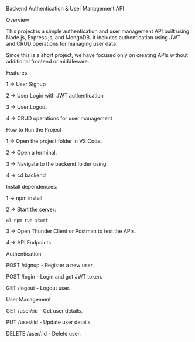 Backend Authentication & User Management API

Overview

This project is a simple authentication and user management API built using Node.js, Express.js, and MongoDB. It includes authentication using JWT and CRUD operations for managing user data.

Since this is a short project, we have focused only on creating APIs without additional frontend or middleware.




Features

1 -> User Signup

2 -> User Login with JWT authentication

3 -> User Logout

4 -> CRUD operations for user management



How to Run the Project

1 -> Open the project folder in VS Code.

2 -> Open a terminal.

3 -> Navigate to the backend folder using:

4 -> cd backend




Install dependencies:

1 -> npm install

2 -> Start the server:

    a) npm run start


3 -> Open Thunder Client or Postman to test the APIs.


4 -> API Endpoints

Authentication

POST /signup - Register a new user.

POST /login - Login and get JWT token.

GET /logout - Logout user.



User Management

GET /user/:id - Get user details.

PUT /user/:id - Update user details.

DELETE /user/:id - Delete user.